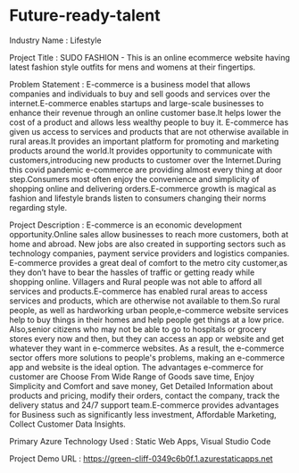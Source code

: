 # Future-ready-talent
Industry Name : Lifestyle

Project Title : SUDO FASHION - This is an online ecommerce website having latest fashion style outfits for mens and womens at their fingertips.

Problem Statement : E-commerce is a business model that allows companies and individuals to buy and sell goods and services over the internet.E-commerce enables startups and large-scale businesses to enhance their revenue through an online customer base.It helps lower the cost of a product and allows less wealthy people to buy it. E-commerce has given us access to services and products that are not otherwise available in rural areas.It provides an important platform for promoting and marketing products around the world.It provides opportunity to communicate with customers,introducing new products to customer over the Internet.During this covid pandemic e-commerce are providing almost every thing at door step.Consumers most often enjoy the convenience and simplicity of shopping online and delivering orders.E-commerce growth is magical as fashion and lifestyle brands listen to consumers changing their norms regarding style.

Project Description : E-commerce is an economic development opportunity.Online sales allow businesses to reach more customers, both at home and abroad. New jobs are also created in supporting sectors such as technology companies, payment service providers and logistics companies. E-commerce provides a great deal of comfort to the metro city customer,as they don’t have to bear the hassles of traffic or getting ready while shopping online. Villagers and Rural people was not able to afford all services and products.E-commerce has enabled rural areas to access services and products, which are otherwise not available to them.So rural people, as well as hardworking urban people,e-commerce website services help to buy things in their homes and help people get things at a low price. Also,senior citizens who may not be able to go to hospitals or grocery stores every now and then, but they can access an app or website and get whatever they want in e-commerce websites. As a result, the e-commerce sector offers more solutions to people's problems, making an e-commerce app and website is the ideal option. The advantages e-commerce for customer are Choose From Wide Range of Goods save time, Enjoy Simplicity and Comfort and save money, Get Detailed Information about products and pricing, modify their orders, contact the company, track the delivery status and 24/7 support team.E-commerce provides advantages for Business such as significantly less investment, Affordable Marketing, Collect Customer Data Insights.

Primary Azure Technology Used : Static Web Apps, Visual Studio Code

Project Demo URL : https://green-cliff-0349c6b0f.1.azurestaticapps.net

